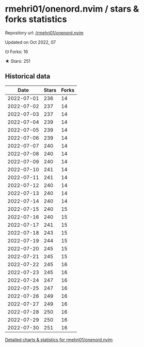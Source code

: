 # rmehri01/onenord.nvim / stars & forks statistics

Repository url: [/rmehri01/onenord.nvim](https://github.com/rmehri01/onenord.nvim)

Updated on Oct 2022, 07

☋ Forks: 16

★ Stars: 251

## Historical data
| Date | Stars | Forks |
|------|-------|-------|
| 2022-07-01 | 236 | 14 | 
| 2022-07-02 | 237 | 14 | 
| 2022-07-03 | 237 | 14 | 
| 2022-07-04 | 239 | 14 | 
| 2022-07-05 | 239 | 14 | 
| 2022-07-06 | 239 | 14 | 
| 2022-07-07 | 240 | 14 | 
| 2022-07-08 | 240 | 14 | 
| 2022-07-09 | 240 | 14 | 
| 2022-07-10 | 241 | 14 | 
| 2022-07-11 | 241 | 14 | 
| 2022-07-12 | 240 | 14 | 
| 2022-07-13 | 240 | 14 | 
| 2022-07-14 | 240 | 14 | 
| 2022-07-15 | 240 | 15 | 
| 2022-07-16 | 240 | 15 | 
| 2022-07-17 | 241 | 15 | 
| 2022-07-18 | 243 | 15 | 
| 2022-07-19 | 244 | 15 | 
| 2022-07-20 | 245 | 15 | 
| 2022-07-21 | 245 | 15 | 
| 2022-07-22 | 245 | 16 | 
| 2022-07-23 | 245 | 16 | 
| 2022-07-24 | 247 | 16 | 
| 2022-07-25 | 247 | 16 | 
| 2022-07-26 | 249 | 16 | 
| 2022-07-27 | 249 | 16 | 
| 2022-07-28 | 250 | 16 | 
| 2022-07-29 | 250 | 16 | 
| 2022-07-30 | 251 | 16 | 


[Detailed charts & statistics for rmehri01/onenord.nvim](https://reviewgithub.com/rep/rmehri01/onenord.nvim)
